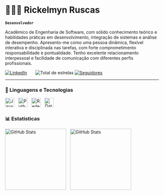 # 👩🏻‍💻 Rickelmyn Ruscas

**`Desenvolvedor`**

Acadêmico de Engenharia de Software, com sólido conhecimento teórico e habilidades práticas em desenvolvimento, integração de sistemas e análise de desempenho. Apresento-me como uma pessoa dinâmica, flexível interativa e disciplinada nas tarefas, com forte comprometimento responsabilidade e pontualidade. Tenho excelente relacionamento interpessoal e facilidade de comunicação com diferentes perfis profissionais.

<a href="www.linkedin.com/in/rickelmyn-ruescas-5aaba7308">
 <img width="center" alt="LinkedIn" title="LinkedIn" src="https://i.imgur.com/yRpa1dQ.png"/></a>
  &#8287;&#8287;&#8287;&#8287;&#8287;
        <img 
            alt="Total de estrelas" 
            title="Total de estrelas GitHub" 
            src="https://custom-icon-badges.demolab.com/github/stars/RickelmynRuescas?color=55960c&style=for-the-badge&labelColor=488207&logo=star&label=estrelas"
        />
    </a>
    <a href="https://github.com/RickelmynRuescas?tab=followers">
        <img 
            alt="Seguidores" 
            title="Me siga no GitHub" 
            src="https://custom-icon-badges.demolab.com/github/followers/RickelmynRuescas?color=236ad3&labelColor=1155ba&style=for-the-badge&logo=github&label=Seguidores&logoColor=white"
        />
    </a>
</p>

---

### 🤖 Linguagens e Tecnologias

<img 
    align="left" 
    alt="Java"
    title="Java" 
    width="30px" 
    style="padding-right: 10px;" 
    src="https://cdn.jsdelivr.net/gh/devicons/devicon@latest/icons/java/java-original-wordmark.svg" 
/>
<img 
    align="left" 
    alt="Python" 
    title="Python"
    width="30px" 
    style="padding-right: 10px;" 
    src="https://cdn.jsdelivr.net/gh/devicons/devicon@latest/icons/python/python-original.svg" 
/>
<img 
    align="left" 
    alt="Redes" 
    title="Redes"
    width="30px" 
    style="padding-right: 10px;" 
    src="https://cdn.jsdelivr.net/gh/devicons/devicon@latest/icons/networkx/networkx-original.svg"
/>
<img 
    align="left" 
    alt="Data"
    title="Data" 
    width="30px" 
    style="padding-right: 10px;" 
    src="https://cdn.jsdelivr.net/gh/devicons/devicon@latest/icons/oracle/oracle-original.svg"
/>
<br/>
<br/>

### 📊 Estatísticas

<p>
  <img 
    align="left" 
    alt="GitHub Stats" 
    height="200" 
    style="padding-right: 10px;" 
    src="https://github-readme-stats.vercel.app/api?username=RickelmynRuescas&show_icons=true&theme=tokyonight&include_all_commits=true&locale=pt-br" 
  />

<img 
      align="left" 
      alt="GitHub Stats" 
      height="200" 
      src="https://github-readme-stats.vercel.app/api/top-langs/?username=RIckelmynRuescas&theme=tokyonight&layout=compact&custom_title=Tecnologias&langs_count=9" 
  />

</p>
